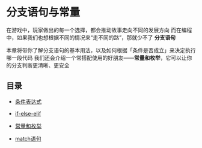 # 分支语句与常量

在游戏中，玩家做出的每一个选择，都会推动故事走向不同的发展方向
而在编程中，如果我们也想根据不同的情况来“走不同的路”，那就少不了 **分支语句**

本章将带你了解分支语句的基本用法，以及如何根据「条件是否成立」来决定执行哪一段代码
我们还会介绍一个常搭配使用的好朋友——**常量和枚举**，它可以让你的分支判断更清晰、更安全

目录
---

- [条件表达式](4.1.conditional-expressions.md)

- [if-else-elif](4.2.if-else-elif.md)

- [常量和枚举](4.3.constants-and-enums.md)

- [match语句](4.4.match-statement.md)
